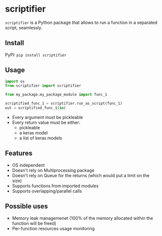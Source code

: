 # scriptifier
`scriptifier` is a Python package that allows to run a function in a separated script, seamlessly. 

## Install
PyPI: `pip install scriptifier`

## Usage
```python
import os
from scriptifier import scriptifier

from my_package.my_package_module import func_1

scriptified_func_1 = scriptifier.run_as_script(func_1)
out = scriptified_func_1(in)
```

- Every argument must be pickleable<br/>
- Every return value must be either:
  - pickleable
  - a keras model
  - a list of keras models

## Features
- OS independent<br/>
- Doesn't rely on Multiprocessing package<br/>
- Doesn't rely on Queue for the returns (which would put a limit on the size)<br/>
- Supports functions from imported modules<br/>
- Supports overlapping/parallel calls<br/>

## Possible uses
- Memory leak managemenet (100% of the memory allocated within the function will be freed)<br/>
- Per-function resources usage monitoring<br/>
